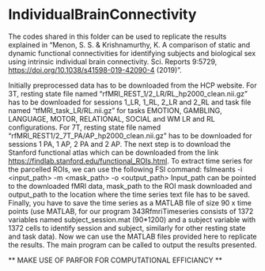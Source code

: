# IndividualBrainConnectivity
The codes shared in this folder can be used to replicate the results explained in “Menon, S. S. &amp; Krishnamurthy, K. A comparison of static and dynamic functional connectivities for identifying subjects and biological sex using intrinsic individual brain connectivity. Sci. Reports 9:5729, https://doi.org/10.1038/s41598-019-42090-4 (2019)”.

Initially preprocessed data has to be downloaded from the HCP website. For 3T, resting state file named “rfMRI_REST_1/2_LR/RL_hp2000_clean.nii.gz” has to be downloaded for sessions 1_LR, 1_RL, 2_LR and 2_RL and task file named
“tfMRI_task_LR/RL.nii.gz” for tasks EMOTION, GAMBLING, LANGUAGE, MOTOR, RELATIONAL, SOCIAL and WM LR and RL configurations. For 7T, resting state file named “rfMRI_REST1/2_7T_PA/AP_hp2000_clean.nii.gz” has to be downloaded for
sessions 1 PA, 1 AP, 2 PA and 2 AP.
The next step is to download the Stanford functional atlas which can be downloaded from the link https://findlab.stanford.edu/functional_ROIs.html. To extract time series for the parcelled ROIs, we can use the following FSl command:
fslmeants -i &lt;input_path&gt; -m &lt;mask_path&gt; -o &lt;output_path&gt;
Input_path can be pointed to the downloaded fMRI data, mask_path to the ROI mask downloaded and output_path to the location where the time series text file has to be saved.
Finally, you have to save the time series as a MATLAB file of size 90 x time points (use MATLAB, for our program 343RfmriTimeseries consists of 1372 variables named subject_session.mat (90*1200) and a subject variable with 1372 cells to identify session and subject, similarly for other resting state and task data). Now we can use the MATLAB files provided here to replicate the results. The main program can be called to output the results presented.

** MAKE USE OF PARFOR FOR COMPUTATIONAL EFFICIANCY **
